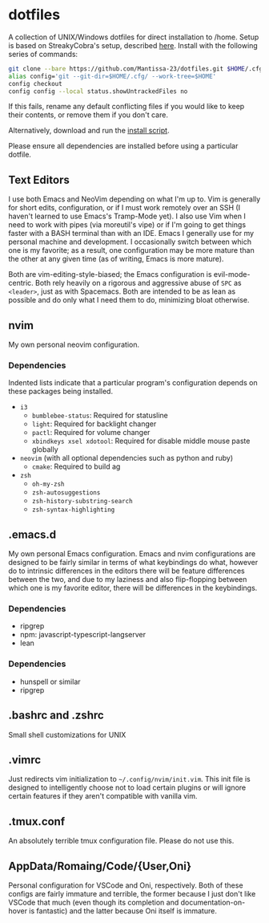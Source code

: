# dotfiles

A collection of UNIX/Windows dotfiles for direct installation to /home. Setup is based on StreakyCobra's setup, described [here](https://developer.atlassian.com/blog/2016/02/best-way-to-store-dotfiles-git-bare-repo/). Install with the following series of commands:

```bash
git clone --bare https://github.com/Mantissa-23/dotfiles.git $HOME/.cfg
alias config='git --git-dir=$HOME/.cfg/ --work-tree=$HOME'
config checkout
config config --local status.showUntrackedFiles no
```

If this fails, rename any default conflicting files if you would like to keep their contents, or remove them if you don't care.

Alternatively, download and run the [install script](https://github.com/Mantissa-23/dotfiles/blob/master/install.sh).

Please ensure all dependencies are installed before using a particular dotfile.

## Text Editors

I use both Emacs and NeoVim depending on what I'm up to. Vim is generally for short edits, configuration, or if I must work remotely over an SSH (I haven't learned to use Emacs's Tramp-Mode yet). I also use Vim when I need to work with pipes (via moreutil's vipe) or if I'm going to get things faster with a BASH terminal than with an IDE. Emacs I generally use for my personal machine and development. I occasionally switch between which one is my favorite; as a result, one configuration may be more mature than the other at any given time (as of writing, Emacs is more mature).

Both are vim-editing-style-biased; the Emacs configuration is evil-mode-centric. Both rely heavily on a rigorous and aggressive abuse of `SPC` as `<leader>`, just as with Spacemacs. Both are intended to be as lean as possible and do only what I need them to do, minimizing bloat otherwise.

## nvim

My own personal neovim configuration.

### Dependencies

Indented lists indicate that a particular program's configuration depends on these packages being installed.
- `i3`
  - `bumblebee-status`: Required for statusline
  - `light`: Required for backlight changer
  - `pactl`: Required for volume changer
  - `xbindkeys xsel xdotool`: Required for disable middle mouse paste globally
- `neovim` (with all optional dependencies such as python and ruby)
  - `cmake`: Required to build ag
- `zsh`
  - `oh-my-zsh`
  - `zsh-autosuggestions`
  - `zsh-history-substring-search`
  - `zsh-syntax-highlighting`

## .emacs.d

My own personal Emacs configuration. Emacs and nvim configurations are designed to be fairly similar in terms of what keybindings do what, however do to intrinsic differences in the editors there will be feature differences between the two, and due to my laziness and also flip-flopping between which one is my favorite editor, there will be differences in the keybindings.

### Dependencies
- ripgrep
- npm: javascript-typescript-langserver
- lean

### Dependencies

- hunspell or similar
- ripgrep

## .bashrc and .zshrc

Small shell customizations for UNIX

## .vimrc

Just redirects vim initialization to `~/.config/nvim/init.vim`. This init file is designed to intelligently choose not to load certain plugins or will ignore certain features if they aren't compatible with vanilla vim.

## .tmux.conf

An absolutely terrible tmux configuration file. Please do not use this.

## AppData/Romaing/Code/{User,Oni}

Personal configuration for VSCode and Oni, respectively. Both of these configs are fairly immature and terrible, the former because I just don't like VSCode that much (even though its completion and documentation-on-hover is fantastic) and the latter because Oni itself is immature.

